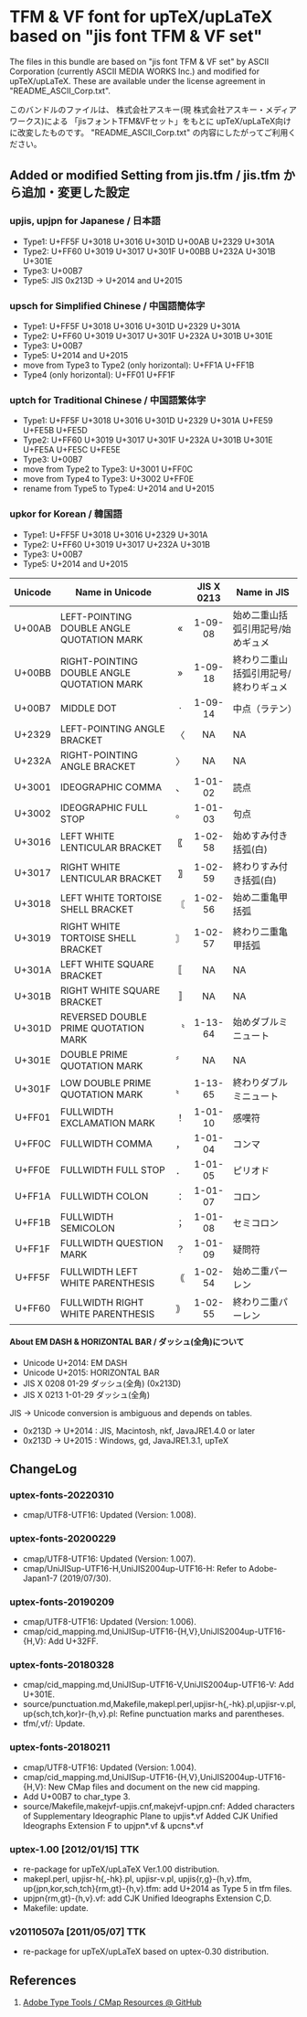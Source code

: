 TFM & VF font for upTeX/upLaTeX based on "jis font TFM & VF set"
================================================================


The files in this bundle are
based on "jis font TFM & VF set"
by ASCII Corporation (currently ASCII MEDIA WORKS Inc.)
and modified for upTeX/upLaTeX.
These are available under the license agreement in "README_ASCII_Corp.txt".

このバンドルのファイルは、
株式会社アスキー(現 株式会社アスキー・メディアワークス)による
「jisフォントTFM&VFセット」をもとに
upTeX/upLaTeX向けに改変したものです。
"README_ASCII_Corp.txt" の内容にしたがってご利用ください。


Added or modified Setting from jis.tfm / jis.tfm から追加・変更した設定
----------------------------------------------------------------------

### upjis, upjpn for Japanese / 日本語

* Type1: U+FF5F U+3018 U+3016 U+301D U+00AB U+2329 U+301A
* Type2: U+FF60 U+3019 U+3017 U+301F U+00BB U+232A U+301B U+301E
* Type3: U+00B7
* Type5: JIS 0x213D -> U+2014 and U+2015

### upsch for Simplified Chinese / 中国語簡体字

* Type1: U+FF5F U+3018 U+3016 U+301D U+2329 U+301A
* Type2: U+FF60 U+3019 U+3017 U+301F U+232A U+301B U+301E
* Type3: U+00B7
* Type5: U+2014 and U+2015
* move from Type3 to Type2 (only horizontal): U+FF1A U+FF1B
* Type4 (only horizontal): U+FF01 U+FF1F

### uptch for Traditional Chinese / 中国語繁体字

* Type1: U+FF5F U+3018 U+3016 U+301D U+2329 U+301A U+FE59 U+FE5B U+FE5D
* Type2: U+FF60 U+3019 U+3017 U+301F U+232A U+301B U+301E U+FE5A U+FE5C U+FE5E
* Type3: U+00B7
* move from Type2 to Type3: U+3001 U+FF0C
* move from Type4 to Type3: U+3002 U+FF0E
* rename from Type5 to Type4: U+2014 and U+2015

### upkor for Korean / 韓国語

* Type1: U+FF5F U+3018 U+3016 U+2329 U+301A
* Type2: U+FF60 U+3019 U+3017 U+232A U+301B
* Type3: U+00B7
* Type5: U+2014 and U+2015

| Unicode | Name in Unicode                           |   | JIS X 0213 | Name in JIS
|:------:|--------------------------------------------|:--:|:-------:|--------------------
| U+00AB | LEFT-POINTING DOUBLE ANGLE QUOTATION MARK  | « | 1-09-08 | 始め二重山括弧引用記号/始めギュメ
| U+00BB | RIGHT-POINTING DOUBLE ANGLE QUOTATION MARK | » | 1-09-18 | 終わり二重山括弧引用記号/終わりギュメ
| U+00B7 | MIDDLE DOT                                 | · | 1-09-14 | 中点（ラテン）
| U+2329 | LEFT-POINTING ANGLE BRACKET                | 〈  | NA      | NA
| U+232A | RIGHT-POINTING ANGLE BRACKET               | 〉  | NA      | NA
| U+3001 | IDEOGRAPHIC COMMA                          | 、 | 1-01-02 | 読点
| U+3002 | IDEOGRAPHIC FULL STOP                      | 。 | 1-01-03 | 句点
| U+3016 | LEFT WHITE LENTICULAR BRACKET              | 〖 | 1-02-58 | 始めすみ付き括弧(白)
| U+3017 | RIGHT WHITE LENTICULAR BRACKET             | 〗 | 1-02-59 | 終わりすみ付き括弧(白)
| U+3018 | LEFT WHITE TORTOISE SHELL BRACKET          | 〘 | 1-02-56 | 始め二重亀甲括弧
| U+3019 | RIGHT WHITE TORTOISE SHELL BRACKET         | 〙 | 1-02-57 | 終わり二重亀甲括弧
| U+301A | LEFT WHITE SQUARE BRACKET                  | 〚 | NA      | NA
| U+301B | RIGHT WHITE SQUARE BRACKET                 | 〛 | NA      | NA
| U+301D | REVERSED DOUBLE PRIME QUOTATION MARK       | 〝 | 1-13-64 | 始めダブルミニュート
| U+301E | DOUBLE PRIME QUOTATION MARK                | 〞 | NA      | NA
| U+301F | LOW DOUBLE PRIME QUOTATION MARK            | 〟 | 1-13-65 | 終わりダブルミニュート
| U+FF01 | FULLWIDTH EXCLAMATION MARK                 | ！ | 1-01-10 | 感嘆符
| U+FF0C | FULLWIDTH COMMA                            | ， | 1-01-04 | コンマ
| U+FF0E | FULLWIDTH FULL STOP                        | ． | 1-01-05 | ピリオド
| U+FF1A | FULLWIDTH COLON                            | ： | 1-01-07 | コロン
| U+FF1B | FULLWIDTH SEMICOLON                        | ； | 1-01-08 | セミコロン
| U+FF1F | FULLWIDTH QUESTION MARK                    | ？ | 1-01-09 | 疑問符
| U+FF5F | FULLWIDTH LEFT WHITE PARENTHESIS           | ｟ | 1-02-54 | 始め二重パーレン
| U+FF60 | FULLWIDTH RIGHT WHITE PARENTHESIS          | ｠ | 1-02-55 | 終わり二重パーレン


#### About EM DASH & HORIZONTAL BAR / ダッシュ(全角)について

* Unicode U+2014: EM DASH
* Unicode U+2015: HORIZONTAL BAR
* JIS X 0208    01-29 ダッシュ(全角) (0x213D)
* JIS X 0213  1-01-29 ダッシュ(全角)

JIS -> Unicode conversion is ambiguous and depends on tables.

* 0x213D -> U+2014 : JIS, Macintosh, nkf, JavaJRE1.4.0 or later
* 0x213D -> U+2015 : Windows, gd, JavaJRE1.3.1, upTeX


ChangeLog
---------

### uptex-fonts-20220310
* cmap/UTF8-UTF16:
  Updated (Version: 1.008).

### uptex-fonts-20200229
* cmap/UTF8-UTF16:
  Updated (Version: 1.007).
* cmap/UniJISup-UTF16-H,UniJIS2004up-UTF16-H:
  Refer to Adobe-Japan1-7 (2019/07/30).

### uptex-fonts-20190209
* cmap/UTF8-UTF16:
  Updated (Version: 1.006).
* cmap/cid_mapping.md,UniJISup-UTF16-{H,V},UniJIS2004up-UTF16-{H,V}:
  Add U+32FF.

### uptex-fonts-20180328
* cmap/cid_mapping.md,UniJISup-UTF16-V,UniJIS2004up-UTF16-V:
  Add U+301E.
* source/punctuation.md,Makefile,makepl.perl,upjisr-h{,-hk}.pl,upjisr-v.pl,
  up{sch,tch,kor}r-{h,v}.pl:
  Refine punctuation marks and parentheses.
* tfm/,vf/: Update.

### uptex-fonts-20180211
* cmap/UTF8-UTF16:
  Updated (Version: 1.004).
* cmap/cid_mapping.md,UniJISup-UTF16-{H,V},UniJIS2004up-UTF16-{H,V}:
  New CMap files and document on the new cid mapping.
* Add U+00B7 to char_type 3.
* source/Makefile,makejvf-upjis.cnf,makejvf-upjpn.cnf:
  Added characters of Supplementary Ideographic Plane to upjis\*.vf
  Added CJK Unified Ideographs Extension F to upjpn\*.vf & upcns\*.vf

### uptex-1.00 [2012/01/15] TTK
* re-package for upTeX/upLaTeX Ver.1.00 distribution.
* makepl.perl, upjisr-h{,-hk}.pl, upjisr-v.pl,
  upjis{r,g}-{h,v}.tfm, up{jpn,kor,sch,tch}{rm,gt}-{h,v}.tfm:
  add U+2014 as Type 5 in tfm files.
* upjpn{rm,gt}-{h,v}.vf:
  add CJK Unified Ideographs Extension C,D.
* Makefile:
  update.

### v20110507a [2011/05/07] TTK
* re-package for upTeX/upLaTeX based on uptex-0.30 distribution.


References
----------
1.  [Adobe Type Tools / CMap Resources @ GitHub](https://github.com/adobe-type-tools/cmap-resources)
